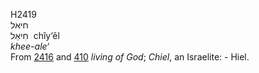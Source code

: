 H2419  
חיאל  
חִיאֵל ‎ chı̂y‘êl  
*khee-ale‘*  
From [2416](h2416) and [410](h0410) *living* *of* *God*; *Chiel*, an
Israelite: - Hiel.  
